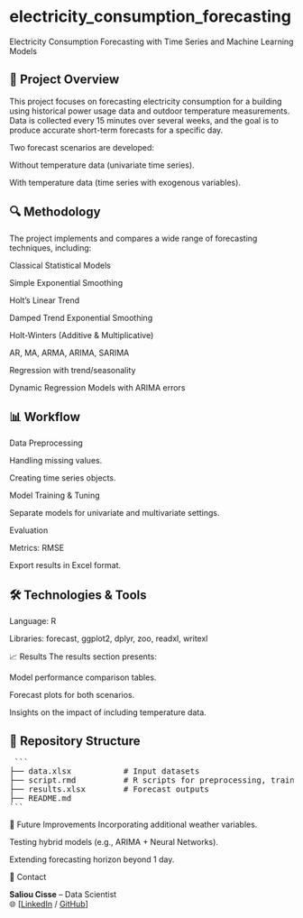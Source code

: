 # electricity_consumption_forecasting
Electricity Consumption Forecasting with Time Series and Machine Learning Models

## 📌 Project Overview
This project focuses on forecasting electricity consumption for a building using historical power usage data and outdoor temperature measurements. Data is collected every 15 minutes over several weeks, and the goal is to produce accurate short-term forecasts for a specific day.

Two forecast scenarios are developed:

Without temperature data (univariate time series).

With temperature data (time series with exogenous variables).

## 🔍 Methodology
The project implements and compares a wide range of forecasting techniques, including:

Classical Statistical Models

Simple Exponential Smoothing

Holt’s Linear Trend

Damped Trend Exponential Smoothing

Holt-Winters (Additive & Multiplicative)

AR, MA, ARMA, ARIMA, SARIMA

Regression with trend/seasonality

Dynamic Regression Models with ARIMA errors


## 📊 Workflow
Data Preprocessing

Handling missing values.

Creating time series objects.

Model Training & Tuning

Separate models for univariate and multivariate settings.

Evaluation

Metrics: RMSE

Export results in Excel format.

## 🛠️ Technologies & Tools
Language: R

Libraries: forecast, ggplot2, dplyr, zoo,  readxl, writexl 

📈 Results
The results section presents:

Model performance comparison tables.

Forecast plots for both scenarios.

Insights on the impact of including temperature data.

## 📂 Repository Structure
<pre> ```
├── data.xlsx           # Input datasets
├── script.rmd          # R scripts for preprocessing, training, evaluation
├── results.xlsx        # Forecast outputs 
├── README.md
``` </pre>
  
🚀 Future Improvements
Incorporating additional weather variables.

Testing hybrid models (e.g., ARIMA + Neural Networks).

Extending forecasting horizon beyond 1 day.

📧 Contact

**Saliou Cisse** – Data Scientist  
🌐 [[LinkedIn](https://www.linkedin.com/in/saliou-cisse-9b9935141/) / [GitHub](https://github.com/saliou-ds)] 
